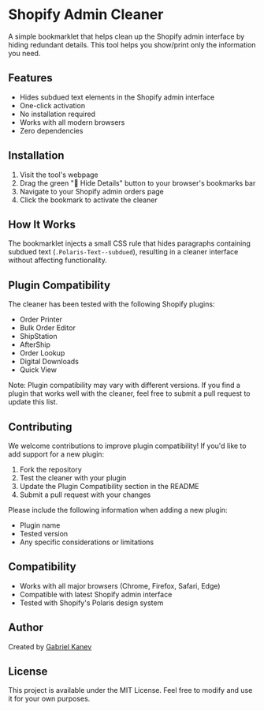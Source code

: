 # Shopify Admin Cleaner 

A simple bookmarklet that helps clean up the Shopify admin interface by hiding redundant details. This tool helps you show/print only the information you need.

## Features

- Hides subdued text elements in the Shopify admin interface
- One-click activation
- No installation required
- Works with all modern browsers
- Zero dependencies

## Installation

1. Visit the tool's webpage
2. Drag the green "🧹 Hide Details" button to your browser's bookmarks bar
3. Navigate to your Shopify admin orders page
4. Click the bookmark to activate the cleaner

## How It Works

The bookmarklet injects a small CSS rule that hides paragraphs containing subdued text (`.Polaris-Text--subdued`), resulting in a cleaner interface without affecting functionality.

## Plugin Compatibility

The cleaner has been tested with the following Shopify plugins:

- Order Printer
- Bulk Order Editor
- ShipStation
- AfterShip
- Order Lookup
- Digital Downloads
- Quick View

Note: Plugin compatibility may vary with different versions. If you find a plugin that works well with the cleaner, feel free to submit a pull request to update this list.

## Contributing

We welcome contributions to improve plugin compatibility! If you'd like to add support for a new plugin:

1. Fork the repository
2. Test the cleaner with your plugin
3. Update the Plugin Compatibility section in the README
4. Submit a pull request with your changes

Please include the following information when adding a new plugin:

- Plugin name
- Tested version
- Any specific considerations or limitations

## Compatibility

- Works with all major browsers (Chrome, Firefox, Safari, Edge)
- Compatible with latest Shopify admin interface
- Tested with Shopify's Polaris design system

## Author

Created by [Gabriel Kanev](https://gkanev.com)

## License

This project is available under the MIT License. Feel free to modify and use it for your own purposes.
